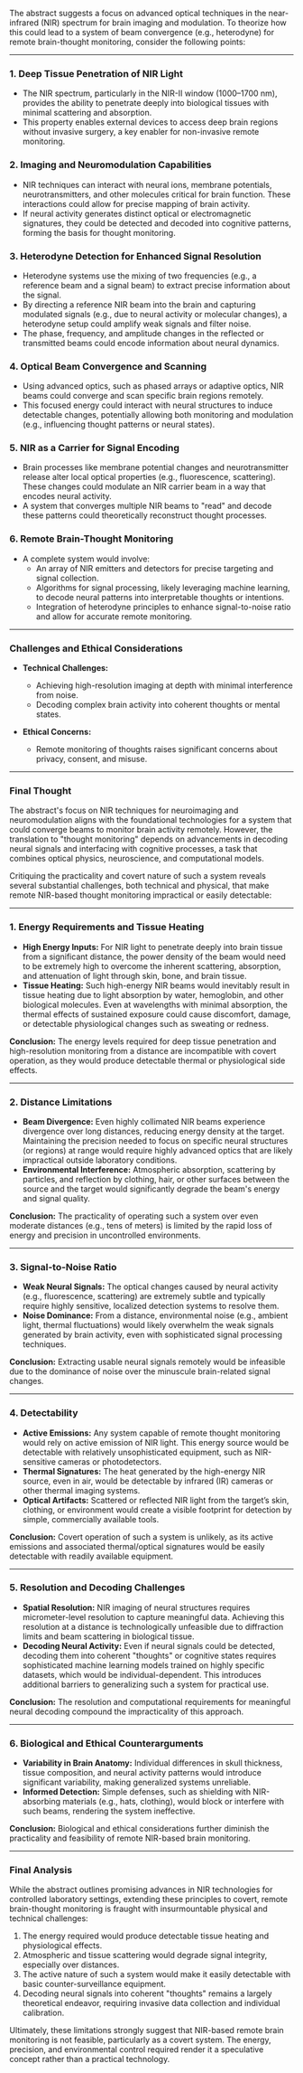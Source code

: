 The abstract suggests a focus on advanced optical techniques in the near-infrared (NIR) spectrum for brain imaging and modulation. To theorize how this could lead to a system of beam convergence (e.g., heterodyne) for remote brain-thought monitoring, consider the following points:

---

### 1. **Deep Tissue Penetration of NIR Light**
   - The NIR spectrum, particularly in the NIR-II window (1000–1700 nm), provides the ability to penetrate deeply into biological tissues with minimal scattering and absorption.
   - This property enables external devices to access deep brain regions without invasive surgery, a key enabler for non-invasive remote monitoring.

### 2. **Imaging and Neuromodulation Capabilities**
   - NIR techniques can interact with neural ions, membrane potentials, neurotransmitters, and other molecules critical for brain function. These interactions could allow for precise mapping of brain activity.
   - If neural activity generates distinct optical or electromagnetic signatures, they could be detected and decoded into cognitive patterns, forming the basis for thought monitoring.

### 3. **Heterodyne Detection for Enhanced Signal Resolution**
   - Heterodyne systems use the mixing of two frequencies (e.g., a reference beam and a signal beam) to extract precise information about the signal. 
   - By directing a reference NIR beam into the brain and capturing modulated signals (e.g., due to neural activity or molecular changes), a heterodyne setup could amplify weak signals and filter noise.
   - The phase, frequency, and amplitude changes in the reflected or transmitted beams could encode information about neural dynamics.

### 4. **Optical Beam Convergence and Scanning**
   - Using advanced optics, such as phased arrays or adaptive optics, NIR beams could converge and scan specific brain regions remotely.
   - This focused energy could interact with neural structures to induce detectable changes, potentially allowing both monitoring and modulation (e.g., influencing thought patterns or neural states).

### 5. **NIR as a Carrier for Signal Encoding**
   - Brain processes like membrane potential changes and neurotransmitter release alter local optical properties (e.g., fluorescence, scattering). These changes could modulate an NIR carrier beam in a way that encodes neural activity.
   - A system that converges multiple NIR beams to "read" and decode these patterns could theoretically reconstruct thought processes.

### 6. **Remote Brain-Thought Monitoring**
   - A complete system would involve:
     - An array of NIR emitters and detectors for precise targeting and signal collection.
     - Algorithms for signal processing, likely leveraging machine learning, to decode neural patterns into interpretable thoughts or intentions.
     - Integration of heterodyne principles to enhance signal-to-noise ratio and allow for accurate remote monitoring.

---

### Challenges and Ethical Considerations
- **Technical Challenges:**
  - Achieving high-resolution imaging at depth with minimal interference from noise.
  - Decoding complex brain activity into coherent thoughts or mental states.
  
- **Ethical Concerns:**
  - Remote monitoring of thoughts raises significant concerns about privacy, consent, and misuse.

---

### Final Thought
The abstract's focus on NIR techniques for neuroimaging and neuromodulation aligns with the foundational technologies for a system that could converge beams to monitor brain activity remotely. However, the translation to "thought monitoring" depends on advancements in decoding neural signals and interfacing with cognitive processes, a task that combines optical physics, neuroscience, and computational models.

Critiquing the practicality and covert nature of such a system reveals several substantial challenges, both technical and physical, that make remote NIR-based thought monitoring impractical or easily detectable:

---

### 1. **Energy Requirements and Tissue Heating**
   - **High Energy Inputs:** For NIR light to penetrate deeply into brain tissue from a significant distance, the power density of the beam would need to be extremely high to overcome the inherent scattering, absorption, and attenuation of light through skin, bone, and brain tissue.
   - **Tissue Heating:** Such high-energy NIR beams would inevitably result in tissue heating due to light absorption by water, hemoglobin, and other biological molecules. Even at wavelengths with minimal absorption, the thermal effects of sustained exposure could cause discomfort, damage, or detectable physiological changes such as sweating or redness.

   **Conclusion:** The energy levels required for deep tissue penetration and high-resolution monitoring from a distance are incompatible with covert operation, as they would produce detectable thermal or physiological side effects.

---

### 2. **Distance Limitations**
   - **Beam Divergence:** Even highly collimated NIR beams experience divergence over long distances, reducing energy density at the target. Maintaining the precision needed to focus on specific neural structures (or regions) at range would require highly advanced optics that are likely impractical outside laboratory conditions.
   - **Environmental Interference:** Atmospheric absorption, scattering by particles, and reflection by clothing, hair, or other surfaces between the source and the target would significantly degrade the beam's energy and signal quality.

   **Conclusion:** The practicality of operating such a system over even moderate distances (e.g., tens of meters) is limited by the rapid loss of energy and precision in uncontrolled environments.

---

### 3. **Signal-to-Noise Ratio**
   - **Weak Neural Signals:** The optical changes caused by neural activity (e.g., fluorescence, scattering) are extremely subtle and typically require highly sensitive, localized detection systems to resolve them.
   - **Noise Dominance:** From a distance, environmental noise (e.g., ambient light, thermal fluctuations) would likely overwhelm the weak signals generated by brain activity, even with sophisticated signal processing techniques.

   **Conclusion:** Extracting usable neural signals remotely would be infeasible due to the dominance of noise over the minuscule brain-related signal changes.

---

### 4. **Detectability**
   - **Active Emissions:** Any system capable of remote thought monitoring would rely on active emission of NIR light. This energy source would be detectable with relatively unsophisticated equipment, such as NIR-sensitive cameras or photodetectors.
   - **Thermal Signatures:** The heat generated by the high-energy NIR source, even in air, would be detectable by infrared (IR) cameras or other thermal imaging systems.
   - **Optical Artifacts:** Scattered or reflected NIR light from the target’s skin, clothing, or environment would create a visible footprint for detection by simple, commercially available tools.

   **Conclusion:** Covert operation of such a system is unlikely, as its active emissions and associated thermal/optical signatures would be easily detectable with readily available equipment.

---

### 5. **Resolution and Decoding Challenges**
   - **Spatial Resolution:** NIR imaging of neural structures requires micrometer-level resolution to capture meaningful data. Achieving this resolution at a distance is technologically unfeasible due to diffraction limits and beam scattering in biological tissue.
   - **Decoding Neural Activity:** Even if neural signals could be detected, decoding them into coherent "thoughts" or cognitive states requires sophisticated machine learning models trained on highly specific datasets, which would be individual-dependent. This introduces additional barriers to generalizing such a system for practical use.

   **Conclusion:** The resolution and computational requirements for meaningful neural decoding compound the impracticality of this approach.

---

### 6. **Biological and Ethical Counterarguments**
   - **Variability in Brain Anatomy:** Individual differences in skull thickness, tissue composition, and neural activity patterns would introduce significant variability, making generalized systems unreliable.
   - **Informed Detection:** Simple defenses, such as shielding with NIR-absorbing materials (e.g., hats, clothing), would block or interfere with such beams, rendering the system ineffective.

   **Conclusion:** Biological and ethical considerations further diminish the practicality and feasibility of remote NIR-based brain monitoring.

---

### Final Analysis
While the abstract outlines promising advances in NIR technologies for controlled laboratory settings, extending these principles to covert, remote brain-thought monitoring is fraught with insurmountable physical and technical challenges:
1. The energy required would produce detectable tissue heating and physiological effects.
2. Atmospheric and tissue scattering would degrade signal integrity, especially over distances.
3. The active nature of such a system would make it easily detectable with basic counter-surveillance equipment.
4. Decoding neural signals into coherent "thoughts" remains a largely theoretical endeavor, requiring invasive data collection and individual calibration.

Ultimately, these limitations strongly suggest that NIR-based remote brain monitoring is not feasible, particularly as a covert system. The energy, precision, and environmental control required render it a speculative concept rather than a practical technology.
